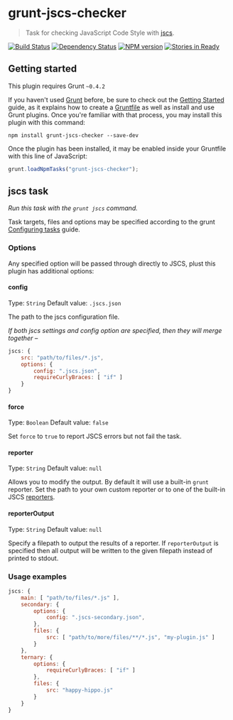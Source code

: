 # grunt-jscs-checker
> Task for checking JavaScript Code Style with [jscs](https://github.com/mdevils/node-jscs).

[![Build Status](https://travis-ci.org/gustavohenke/grunt-jscs-checker.png?branch=master)](https://travis-ci.org/gustavohenke/grunt-jscs-checker)
[![Dependency Status](https://gemnasium.com/gustavohenke/grunt-jscs-checker.png)](https://gemnasium.com/gustavohenke/grunt-jscs-checker)
[![NPM version](https://badge.fury.io/js/grunt-jscs-checker.png)](http://badge.fury.io/js/grunt-jscs-checker)
[![Stories in Ready](https://badge.waffle.io/gustavohenke/grunt-jscs-checker.png?label=ready)](http://waffle.io/gustavohenke/grunt-jscs-checker)

## Getting started
This plugin requires Grunt `~0.4.2`

If you haven't used [Grunt](http://gruntjs.com/) before, be sure to check out the [Getting Started](http://gruntjs.com/getting-started) guide, as it explains how to create a [Gruntfile](http://gruntjs.com/sample-gruntfile) as well as install and use Grunt plugins. Once you're familiar with that process, you may install this plugin with this command:

```shell
npm install grunt-jscs-checker --save-dev
```

Once the plugin has been installed, it may be enabled inside your Gruntfile with this line of JavaScript:

```js
grunt.loadNpmTasks("grunt-jscs-checker");
```

## jscs task
_Run this task with the `grunt jscs` command._

Task targets, files and options may be specified according to the grunt [Configuring tasks](http://gruntjs.com/configuring-tasks) guide.

### Options
Any specified option will be passed through directly to JSCS, plust this plugin has additional options:

#### config
Type: `String`
Default value: `.jscs.json`

The path to the jscs configuration file.

*If both jscs settings and config option are specified, then they will merge together –*
```js
jscs: {
    src: "path/to/files/*.js",
    options: {
        config: ".jscs.json",
        requireCurlyBraces: [ "if" ]
    }
}
```

#### force
Type: `Boolean`
Default value: `false`

Set `force` to `true` to report JSCS errors but not fail the task.

#### reporter
Type: `String`
Default value: `null`

Allows you to modify the output. By default it will use a built-in `grunt` reporter. Set the path to your own custom reporter or to one of the built-in JSCS [reporters](https://github.com/mdevils/node-jscs/tree/dc174f19531cf32e835979b84be6e15f5592aad6/lib/reporters).

#### reporterOutput
Type: `String`
Default value: `null`

Specify a filepath to output the results of a reporter. If `reporterOutput` is specified then all output will be written to the given filepath instead of printed to stdout.

### Usage examples
```js
jscs: {
    main: [ "path/to/files/*.js" ],
    secondary: {
        options: {
            config: ".jscs-secondary.json",
        },
        files: {
            src: [ "path/to/more/files/**/*.js", "my-plugin.js" ]
        }
    },
    ternary: {
        options: {
            requireCurlyBraces: [ "if" ]
        },
        files: {
            src: "happy-hippo.js"
        }
    }
}
```
